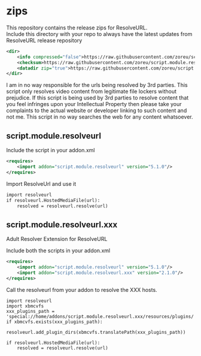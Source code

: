 # zips

This repository contains the release zips for ResolveURL.<br>
Include this directory with your repo to always have the latest updates from ResolveURL release repository

```xml
<dir>
    <info compressed="false">https://raw.githubusercontent.com/zoreu/script.module.resolveurl/repo/addons.xml</info>
    <checksum>https://raw.githubusercontent.com/zoreu/script.module.resolveurl/repo/addons.xml.md5</checksum>
    <datadir zip="true">https://raw.githubusercontent.com/zoreu/script.module.resolveurl/repo/zips/</datadir>
</dir>
```

I am in no way responsible for the urls being resolved by 3rd parties. This script only resolves video content from legitimate file lockers without prejudice. If this script is being used by 3rd parties to resolve content that you feel infringes upon your Intellectual Property then please take your complaints to the actual website or developer linking to such content and not me. This script in no way searches the web for any content whatsoever.

## script.module.resolveurl

Include the script in your addon.xml

```xml
<requires>
    <import addon="script.module.resolveurl" version="5.1.0"/>
</requires>
```

Import ResolveUrl and use it

```xml
import resolveurl
if resolveurl.HostedMediaFile(url):
    resolved = resolveurl.resolve(url)
```

## script.module.resolveurl.xxx

Adult Resolver Extension for ResolveURL

Include both the scripts in your addon.xml

```xml
<requires>
    <import addon="script.module.resolveurl" version="5.1.0"/>
    <import addon="script.module.resolveurl.xxx" version="2.1.0"/>
</requires>
```

Call the resolveurl from your addon to resolve the XXX hosts.

```
import resolveurl
import xbmcvfs
xxx_plugins_path = 'special://home/addons/script.module.resolveurl.xxx/resources/plugins/'
if xbmcvfs.exists(xxx_plugins_path):
    resolveurl.add_plugin_dirs(xbmcvfs.translatePath(xxx_plugins_path))

if resolveurl.HostedMediaFile(url):
    resolved = resolveurl.resolve(url)
```








